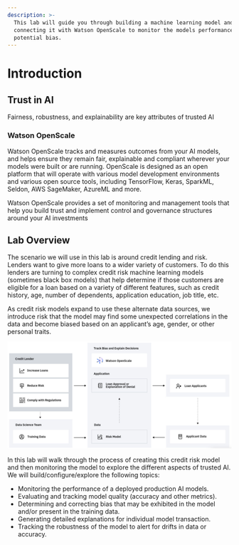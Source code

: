 ```yaml
---
description: >-
  This lab will guide you through building a machine learning model and
  connecting it with Watson OpenScale to monitor the models performance and
  potential bias.
---
```


# Introduction

## Trust in AI

Fairness, robustness, and explainability are key attributes of trusted AI

### Watson OpenScale

Watson OpenScale tracks and measures outcomes from your AI models, and helps ensure they remain fair, explainable and compliant wherever your models were built or are running. OpenScale is designed as an open platform that will operate with various model development environments and various open source tools, including TensorFlow, Keras, SparkML, Seldon, AWS SageMaker, AzureML and more. 

Watson OpenScale provides a set of monitoring and management tools that help you build trust and implement control and governance structures around your AI investments

## Lab Overview

The scenario we will use in this lab is around credit lending and risk. Lenders want to give more loans to a wider variety of customers. To do this lenders are turning to complex credit risk machine learning models \(sometimes black box models\) that help determine if those customers are eligible for a loan based on a variety of different features, such as credit history, age, number of dependents, application education, job title, etc. 

As credit risk models expand to use these alternate data sources, we introduce risk that the model may find some unexpected correlations in the data and become biased based on an applicant’s age, gender, or other personal traits. 

![](.gitbook/assets/screen-shot-2019-10-28-at-1.53.05-pm.png)

In this lab will walk through the process of creating this credit risk model and then monitoring the model to explore the different aspects of trusted AI. We will build/configure/explore the following topics:

* Monitoring the performance of a deployed production AI models.
* Evaluating and tracking model quality \(accuracy and other metrics\).
* Determining and correcting bias that may be exhibited in the model and/or present in the training data.
* Generating detailed explanations for individual model transaction.
* Tracking the robustness of the model to alert for drifts in data or accuracy.



